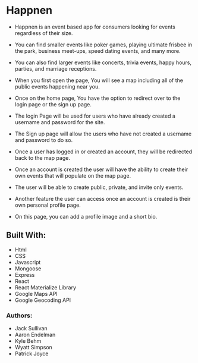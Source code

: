 # Happnen

+ Happnen is an event based app for consumers looking for events regardless of their size.
+ You can find smaller events like poker games, playing ultimate frisbee in the park, business meet-ups, speed dating events, and many more. 
+ You can also find larger events like concerts, trivia events, happy hours, parties, and marriage receptions.


+ When you first open the page, You will see a map including all of the public events happening near you.
+ Once on the home page, You have the option to redirect over to the login page or the sign up page.
+ The login Page will be used for users who have already created a username and password for the site.
+ The Sign up page will allow the users who have not created a username and password to do so.


+ Once a user has logged in or created an account, they will be redirected back to the map page.  
+ Once an account is created the user will have the ability to create their own events that will populate on the map page.
+ The user will be able to create public, private, and invite only events.


+ Another feature the user can access once an account is created is their own personal profile page.
+ On this page, you can add a profile image and a short bio. 

## Built With:

* Html
* CSS
* Javascript
* Mongoose
* Express
* React
* React Materialize Library
* Google Maps API
* Google Geocoding API

### Authors:

* Jack Sullivan
* Aaron Endelman
* Kyle Behm
* Wyatt Simpson
* Patrick Joyce
